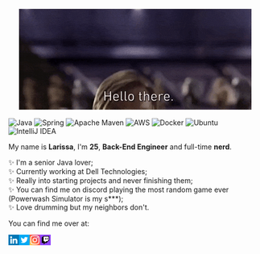 <p align="center">
  <img src="resources/200.gif" />
</p>

![Java](https://img.shields.io/badge/java-%23ED8B00.svg?style=for-the-badge&logo=java&logoColor=white)
![Spring](https://img.shields.io/badge/spring-%236DB33F.svg?style=for-the-badge&logo=spring&logoColor=white)
![Apache Maven](https://img.shields.io/badge/Apache%20Maven-C71A36?style=for-the-badge&logo=Apache%20Maven&logoColor=white)
![AWS](https://img.shields.io/badge/AWS-%23FF9900.svg?style=for-the-badge&logo=amazon-aws&logoColor=white)
![Docker](https://img.shields.io/badge/docker-%230db7ed.svg?style=for-the-badge&logo=docker&logoColor=white)
![Ubuntu](https://img.shields.io/badge/Ubuntu-E95420?style=for-the-badge&logo=ubuntu&logoColor=white)
![IntelliJ IDEA](https://img.shields.io/badge/IntelliJIDEA-000000.svg?style=for-the-badge&logo=intellij-idea&logoColor=white)

My name is **Larissa**, I'm **25**, **Back-End Engineer** and full-time **nerd**.

:sparkles: I'm a senior Java lover; <br/>
:sparkles: Currently working at Dell Technologies; <br/>
:sparkles: Really into starting projects and never finishing them; <br/>
:sparkles: You can find me on discord playing the most random game ever (Powerwash Simulator is my s***);<br/>
:sparkles: Love drumming but my neighbors don't.<br/>

You can find me over at:

<a href="https://linkedin.com/in/cmdrlias/"><img align="left" src="resources/linkedin.png" alt="Larissa Silva | LinkedIn" width="21px"/></a>
<a href="https://twitter.com/nickeldumbb"><img align="left" src="resources/twitter.png" alt="nickeldumbb | Twitter" width="21px"/></a>
<a href="https://instagram.com/larssslv"><img align="left" src="resources/instagram.png" alt="larssslv | Instagram" width="21px"/></a>
<a href="https://twitch.tv/nickeldumb"><img align="left" src="resources/twitch.png" alt="larssslv | twitch" width="21px"/></a>